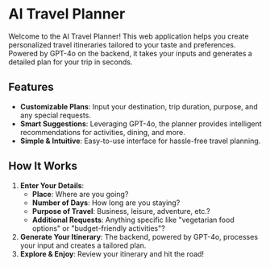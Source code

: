 # AI Travel Planner

Welcome to the AI Travel Planner! This web application helps you create personalized travel itineraries tailored to your taste and preferences. Powered by GPT-4o on the backend, it takes your inputs and generates a detailed plan for your trip in seconds.

## Features
- **Customizable Plans**: Input your destination, trip duration, purpose, and any special requests.
- **Smart Suggestions**: Leveraging GPT-4o, the planner provides intelligent recommendations for activities, dining, and more.
- **Simple & Intuitive**: Easy-to-use interface for hassle-free travel planning.

## How It Works
1. **Enter Your Details**:
   - **Place**: Where are you going?
   - **Number of Days**: How long are you staying?
   - **Purpose of Travel**: Business, leisure, adventure, etc.?
   - **Additional Requests**: Anything specific like "vegetarian food options" or "budget-friendly activities"?
2. **Generate Your Itinerary**: The backend, powered by GPT-4o, processes your input and creates a tailored plan.
3. **Explore & Enjoy**: Review your itinerary and hit the road!
